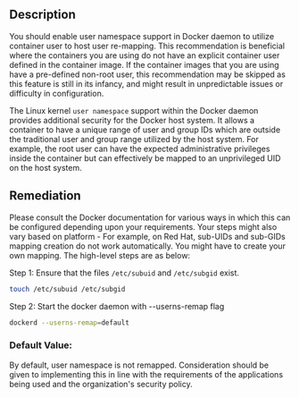 ## Description

You should enable user namespace support in Docker daemon to utilize container user to host user re-mapping. This recommendation is beneficial where the containers you are using do not have an explicit container user defined in the container image. If the container images that you are using have a pre-defined non-root user, this recommendation may be skipped as this feature is still in its infancy, and might result in unpredictable issues or difficulty in configuration.

The Linux kernel `user namespace` support within the Docker daemon provides additional security for the Docker host system. It allows a container to have a unique range of user and group IDs which are outside the traditional user and group range utilized by the host system. For example, the root user can have the expected administrative privileges inside the container but can effectively be mapped to an unprivileged UID on the host system.

## Remediation

Please consult the Docker documentation for various ways in which this can be configured depending upon your requirements. Your steps might also vary based on platform - For example, on Red Hat, sub-UIDs and sub-GIDs mapping creation do not work automatically. You might have to create your own mapping. The high-level steps are as below:

Step 1: Ensure that the files `/etc/subuid` and `/etc/subgid` exist.

```bash
touch /etc/subuid /etc/subgid
```

Step 2: Start the docker daemon with --userns-remap flag

```bash
dockerd --userns-remap=default
```

### Default Value:

By default, user namespace is not remapped. Consideration should be given to implementing this in line with the requirements of the applications being used and the organization's security policy.
